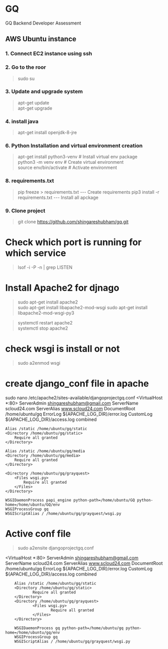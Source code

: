 # GQ
GQ Backend Developer Assessment


## AWS Ubuntu instance

### 1. Connect EC2 instance using ssh

### 2. Go to the roor
> sudo su

### 3. Update and upgrade system
> apt-get update</br>
> apt-get upgrade

### 4. install java
> apt-get install openjdk-8-jre

### 6. Python Installation and virtual environment creation
> apt-get install python3-venv    # Install virtual env package</br>
> python3 -m venv env             # Create virtual environment</br>
> source env/bin/activate         # Activate environment</br>


### 8.  requirements.txt
> pip freeze > requirements.txt     --- Create requirements
> pip3 install -r requirements.txt  --- Install all apckage

### 9. Clone project
> git clone https://github.com/shingareshubham/gq.git


# Check which port is running for which service
> lsof -i -P -n | grep LISTEN


# Install Apache2 for djnago
> sudo apt-get install apache2</br>
> sudo apt-get install libapache2-mod-wsgi
> sudo apt-get install libapache2-mod-wsgi-py3

> systemctl restart apache2</br>
> systemctl stop apache2</br>

# check wsgi is install or not
> sudo a2enmod wsgi

# create django_conf file in apache
sudo nano /etc/apache2/sites-available/djangoprojectgq.conf
<VirtualHost *:80>
	ServerAdmin shingareshubham@gmail.com
	ServerName scloud24.com
	ServerAlias www.scloud24.com
	DocumentRoot /home/ubuntu/gq
	ErrorLog ${APACHE_LOG_DIR}/error.log
	CustomLog ${APACHE_LOG_DIR}/access.log combined

	Alias /static /home/ubuntu/gq/static
	<Directory /home/ubuntu/gq/static>
		Require all granted
	</Directory>

	Alias /static /home/ubuntu/gq/media
	<Directory /home/ubuntu/gq/media>
		Require all granted
	</Directory>

	<Directory /home/ubuntu/gq/grayquest>
		<Files wsgi.py>
			Require all granted
		</Files>
	</Directory>

	WSGIDaemonProcess papi_engine python-path=/home/ubuntu/GQ python-home=/home/ubuntu/GQ/env
	WSGIProcessGroup gq
	WSGIScriptAlias / /home/ubuntu/gq/grayquest/wsgi.py
</VirtualHost>

# Active conf file
> sudo a2ensite djangoprojectgq.conf



<VirtualHost *:80>
        ServerAdmin shingareshubham@gmail.com
        ServerName scloud24.com
        ServerAlias www.scloud24.com
        DocumentRoot /home/ubuntu/gq
        ErrorLog ${APACHE_LOG_DIR}/error.log
        CustomLog ${APACHE_LOG_DIR}/access.log combined

        Alias /static /home/ubuntu/gq/static
        <Directory /home/ubuntu/gq/static>
                Require all granted
        </Directory>
        <Directory /home/ubuntu/gq/grayquest>
                <Files wsgi.py>
                        Require all granted
                </Files>
        </Directory>

        WSGIDaemonProcess gq python-path=/home/ubuntu/gq python-home=/home/ubuntu/gq/env
        WSGIProcessGroup gq
        WSGIScriptAlias / /home/ubuntu/gq/grayquest/wsgi.py
</VirtualHost>

